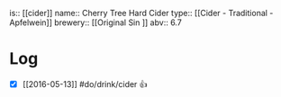 is:: [[cider]]
name:: Cherry Tree Hard Cider
type:: [[Cider - Traditional - Apfelwein]]
brewery:: [[Original Sin ]]
abv:: 6.7

# Log
- [x] [[2016-05-13]] #do/drink/cider 👍
